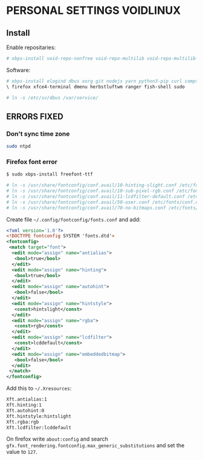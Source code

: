 # PERSONAL SETTINGS VOIDLINUX

## Install

Enable repositaries:

```bash
# xbps-install void-repo-nonfree void-repo-multilib void-repo-multilib-nonfree
```

Software:

```bash
# xbps-install elogind dbus xorg git nodejs yarn python3-pip curl compton
\ firefox xfce4-terminal dmenu herbstluftwm ranger fish-shell sudo

# ln -s /etc/sv/dbus /var/service/
```

## ERRORS FIXED

### Don't sync time zone

```bash
sudo ntpd
```

### Firefox font error

```bash
$ sudo xbps-install freefont-ttf

# ln -s /usr/share/fontconfig/conf.avail/10-hinting-slight.conf /etc/fonts/conf.d/
# ln -s /usr/share/fontconfig/conf.avail/10-sub-pixel-rgb.conf /etc/fonts/conf.d/
# ln -s /usr/share/fontconfig/conf.avail/11-lcdfilter-default.conf /etc/fonts/conf.d/
# ln -s /usr/share/fontconfig/conf.avail/50-user.conf /etc/fonts/conf.d/
# ln -s /usr/share/fontconfig/conf.avail/70-no-bitmaps.conf /etc/fonts/conf.d/
```

Create file `~/.config/fontconfig/fonts.conf` and add:

```xml
<?xml version='1.0'?>
<!DOCTYPE fontconfig SYSTEM 'fonts.dtd'>
<fontconfig>
 <match target="font">
  <edit mode="assign" name="antialias">
   <bool>true</bool>
  </edit>
  <edit mode="assign" name="hinting">
   <bool>true</bool>
  </edit>
  <edit mode="assign" name="autohint">
   <bool>false</bool>
  </edit>
  <edit mode="assign" name="hintstyle">
   <const>hintslight</const>
  </edit>
  <edit mode="assign" name="rgba">
   <const>rgb</const>
  </edit>
  <edit mode="assign" name="lcdfilter">
   <const>lcddefault</const>
  </edit>
  <edit mode="assign" name="embeddedbitmap">
   <bool>false</bool>
  </edit>
 </match>
</fontconfig>
```

Add this to `~/.Xresources`:

```bash
Xft.antialias:1
Xft.hinting:1
Xft.autohint:0
Xft.hintstyle:hintslight
Xft.rgba:rgb
Xft.lcdfilter:lcddefault
```

On firefox write `about:config` and search `gfx.font_rendering.fontconfig.max_generic_substitutions` and set the value to `127`.
